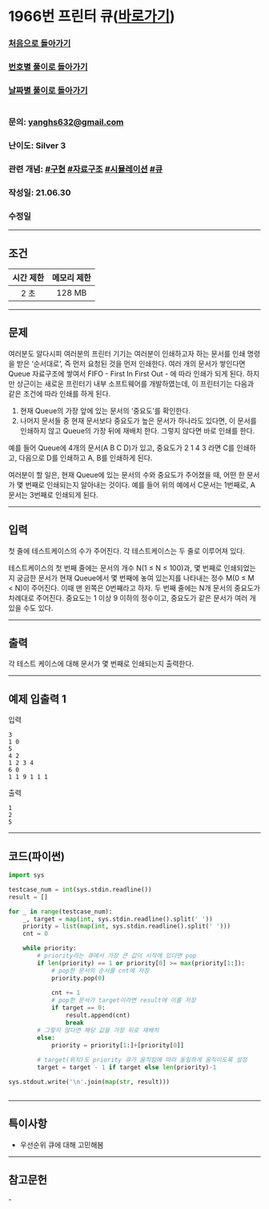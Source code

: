 # 1966번 프린터 큐([바로가기](https://www.acmicpc.net/problem/1966))

### [처음으로 돌아가기](/README.md)
### [번호별 풀이로 돌아가기](README.md)
### [날짜별 풀이로 돌아가기](/Sort%20by%20date.md)
#
### 문의: yanghs632@gmail.com
### 난이도: Silver 3
### 관련 개념: [#구현](https://www.acmicpc.net/problemset?sort=ac_desc&algo=102) [#자료구조](https://www.acmicpc.net/problemset?sort=ac_desc&algo=175) [#시뮬레이션](https://www.acmicpc.net/problemset?sort=ac_desc&algo=141) [#큐](https://www.acmicpc.net/problemset?sort=ac_desc&algo=72)
### 작성일: 21.06.30
### 수정일

---
## 조건
시간 제한|메모리 제한|
:---:|:---:
2 초|128 MB

---
## 문제
여러분도 알다시피 여러분의 프린터 기기는 여러분이 인쇄하고자 하는 문서를 인쇄 명령을 받은 ‘순서대로’, 즉 먼저 요청된 것을 먼저 인쇄한다. 여러 개의 문서가 쌓인다면 Queue 자료구조에 쌓여서 FIFO - First In First Out - 에 따라 인쇄가 되게 된다. 하지만 상근이는 새로운 프린터기 내부 소프트웨어를 개발하였는데, 이 프린터기는 다음과 같은 조건에 따라 인쇄를 하게 된다.

1. 현재 Queue의 가장 앞에 있는 문서의 ‘중요도’를 확인한다.
2. 나머지 문서들 중 현재 문서보다 중요도가 높은 문서가 하나라도 있다면, 이 문서를 인쇄하지 않고 Queue의 가장 뒤에 재배치 한다. 그렇지 않다면 바로 인쇄를 한다.

예를 들어 Queue에 4개의 문서(A B C D)가 있고, 중요도가 2 1 4 3 라면 C를 인쇄하고, 다음으로 D를 인쇄하고 A, B를 인쇄하게 된다.

여러분이 할 일은, 현재 Queue에 있는 문서의 수와 중요도가 주어졌을 때, 어떤 한 문서가 몇 번째로 인쇄되는지 알아내는 것이다. 예를 들어 위의 예에서 C문서는 1번째로, A문서는 3번째로 인쇄되게 된다.

---
## 입력
첫 줄에 테스트케이스의 수가 주어진다. 각 테스트케이스는 두 줄로 이루어져 있다.

테스트케이스의 첫 번째 줄에는 문서의 개수 N(1 ≤ N ≤ 100)과, 몇 번째로 인쇄되었는지 궁금한 문서가 현재 Queue에서 몇 번째에 놓여 있는지를 나타내는 정수 M(0 ≤ M < N)이 주어진다. 이때 맨 왼쪽은 0번째라고 하자. 두 번째 줄에는 N개 문서의 중요도가 차례대로 주어진다. 중요도는 1 이상 9 이하의 정수이고, 중요도가 같은 문서가 여러 개 있을 수도 있다.

---
## 출력
각 테스트 케이스에 대해 문서가 몇 번째로 인쇄되는지 출력한다.

---
## 예제 입출력 1
입력
```
3
1 0
5
4 2
1 2 3 4
6 0
1 1 9 1 1 1
```

출력
```
1
2
5
```

---
## 코드(파이썬)
```python
import sys

testcase_num = int(sys.stdin.readline())
result = []

for _ in range(testcase_num):
    _, target = map(int, sys.stdin.readline().split(' '))
    priority = list(map(int, sys.stdin.readline().split(' ')))
    cnt = 0

    while priority:
        # priority라는 큐에서 가장 큰 값이 시작에 있다면 pop
        if len(priority) == 1 or priority[0] >= max(priority[1:]):
            # pop한 문서의 순서를 cnt에 저장
            priority.pop(0)
            
            cnt += 1
            # pop한 문서가 target이라면 result에 이를 저장
            if target == 0:
                result.append(cnt)
                break
        # 그렇지 않다면 해당 값을 가장 뒤로 재배치
        else:
            priority = priority[1:]+[priority[0]]
        
        # target(위치)도 priority 큐가 움직임에 따라 동일하게 움직이도록 설정
        target = target - 1 if target else len(priority)-1

sys.stdout.write('\n'.join(map(str, result)))
        
```

---
## 특이사항
- 우선순위 큐에 대해 고민해봄

---
## 참고문헌
\-